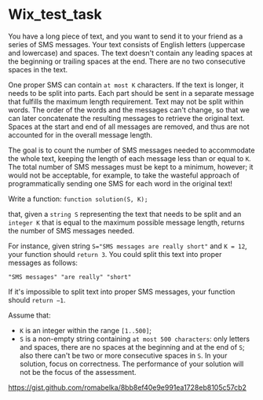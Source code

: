 # Wix_test_task

You have a long piece of text, and you want to send it to your friend as a series of SMS messages.
Your text consists of English letters (uppercase and lowercase) and spaces. The text doesn't contain any leading spaces at the beginning or trailing spaces at the end. There are no two consecutive spaces in the text.

One proper SMS can contain `at most K` characters. If the text is longer, it needs to be split into parts. Each part should be sent in a separate message that fulfills the maximum length requirement. Text may not be split within words. The order of the words and the messages can't change, so that we can later concatenate the resulting messages to retrieve the original text. Spaces at the start and end of all messages are removed, and thus are not accounted for in the overall message length.

The goal is to count the number of SMS messages needed to accommodate the whole text, keeping the length of each message less than or equal to `K`. The total number of SMS messages must be kept to a minimum, however; it would not be acceptable, for example, to take the wasteful approach of programmatically sending one SMS for each word in the original text!

Write a function: 
`function solution(S, K);`

that, given a `string S` representing the text that needs to be split and an `integer K` that is equal to the maximum possible message length, returns the number of SMS messages needed.

For instance, given string `S="SMS messages are really short"` and `K = 12`, your function should `return 3`. You could split this text into proper messages as follows:

`"SMS messages" "are really" "short"`

If it's impossible to split text into proper SMS messages, your function should `return −1`.

Assume that:
* `K` is an integer within the range `[1..500]`;
* `S` is a non-empty string containing `at most 500 characters`: only letters and spaces, there are no spaces at the beginning and at the end of `S`; also there can't be two or more consecutive spaces in `S`.
In your solution, focus on correctness. The performance of your solution will not be the focus of the assessment.



https://gist.github.com/romabelka/8bb8ef40e9e991ea1728eb8105c57cb2
